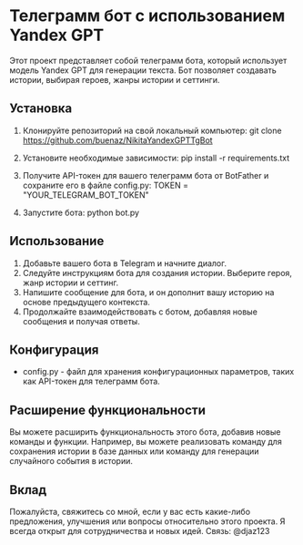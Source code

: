 # Телеграмм бот с использованием Yandex GPT
Этот проект представляет собой телеграмм бота, который использует модель Yandex GPT для генерации текста. Бот позволяет создавать истории, выбирая героев, жанры истории и сеттинги.
## Установка
1. Клонируйте репозиторий на свой локальный компьютер:
git clone https://github.com/buenaz/NikitaYandexGPTTgBot

2. Установите необходимые зависимости:
pip install -r requirements.txt

3. Получите API-токен для вашего телеграмм бота от BotFather и сохраните его в файле config.py:
TOKEN = "YOUR_TELEGRAM_BOT_TOKEN"

4. Запустите бота:
python bot.py

## Использование
1. Добавьте вашего бота в Telegram и начните диалог.
2. Следуйте инструкциям бота для создания истории. Выберите героя, жанр истории и сеттинг.
3. Напишите сообщение для бота, и он дополнит вашу историю на основе предыдущего контекста.
4. Продолжайте взаимодействовать с ботом, добавляя новые сообщения и получая ответы.
## Конфигурация
- config.py - файл для хранения конфигурационных параметров, таких как API-токен для телеграмм бота.
## Расширение функциональности
Вы можете расширить функциональность этого бота, добавив новые команды и функции. Например, вы можете реализовать команду для сохранения истории в базе данных или команду для генерации случайного события в истории.
## Вклад
Пожалуйста, свяжитесь со мной, если у вас есть какие-либо предложения, улучшения или вопросы относительно этого проекта. Я всегда открыт для сотрудничества и новых идей. Связь: @djaz123
